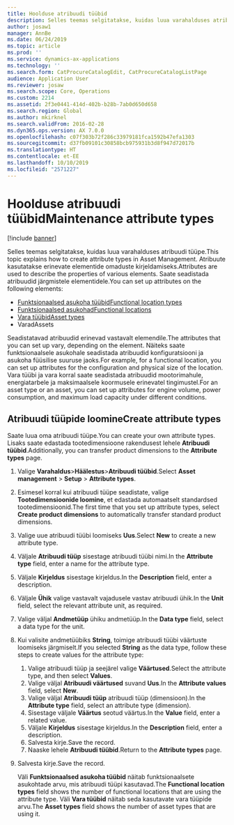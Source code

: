 ```yaml
---
title: Hoolduse atribuudi tüübid
description: Selles teemas selgitatakse, kuidas luua varahalduses atribuudi tüüpe.
author: josaw1
manager: AnnBe
ms.date: 06/24/2019
ms.topic: article
ms.prod: ''
ms.service: dynamics-ax-applications
ms.technology: ''
ms.search.form: CatProcureCatalogEdit, CatProcureCatalogListPage
audience: Application User
ms.reviewer: josaw
ms.search.scope: Core, Operations
ms.custom: 2214
ms.assetid: 2f3e0441-414d-402b-b28b-7ab0d650d658
ms.search.region: Global
ms.author: mkirknel
ms.search.validFrom: 2016-02-28
ms.dyn365.ops.version: AX 7.0.0
ms.openlocfilehash: c07f303b72f286c33979181fca1592b47efa1303
ms.sourcegitcommit: d37fb09101c30858bcb975931b3d8f947d72017b
ms.translationtype: HT
ms.contentlocale: et-EE
ms.lasthandoff: 10/10/2019
ms.locfileid: "2571227"
---
```

# <a name="maintenance-attribute-types"></a><span data-ttu-id="106c2-103">Hoolduse atribuudi tüübid</span><span class="sxs-lookup"><span data-stu-id="106c2-103">Maintenance attribute types</span></span>

[!include [banner](../../includes/banner.md)]

 

<span data-ttu-id="106c2-104">Selles teemas selgitatakse, kuidas luua varahalduses atribuudi tüüpe.</span><span class="sxs-lookup"><span data-stu-id="106c2-104">This topic explains how to create attribute types in Asset Management.</span></span> <span data-ttu-id="106c2-105">Atribuute kasutatakse erinevate elementide omaduste kirjeldamiseks.</span><span class="sxs-lookup"><span data-stu-id="106c2-105">Attributes are used to describe the properties of various elements.</span></span> <span data-ttu-id="106c2-106">Saate seadistada atribuudid järgmistele elementidele.</span><span class="sxs-lookup"><span data-stu-id="106c2-106">You can set up attributes on the following elements:</span></span>

- [<span data-ttu-id="106c2-107">Funktsionaalsed asukoha tüübid</span><span class="sxs-lookup"><span data-stu-id="106c2-107">Functional location types</span></span>](../setup-for-functional-locations/functional-location-types.md)
- [<span data-ttu-id="106c2-108">Funktsionaalsed asukohad</span><span class="sxs-lookup"><span data-stu-id="106c2-108">Functional locations</span></span>](../functional-locations/create-functional-locations.md)
- [<span data-ttu-id="106c2-109">Vara tüübid</span><span class="sxs-lookup"><span data-stu-id="106c2-109">Asset types</span></span>](../setup-for-objects/object-types.md)
- <span data-ttu-id="106c2-110">Varad</span><span class="sxs-lookup"><span data-stu-id="106c2-110">Assets</span></span>

<span data-ttu-id="106c2-111">Seadistatavad atribuudid erinevad vastavalt elemendile.</span><span class="sxs-lookup"><span data-stu-id="106c2-111">The attributes that you can set up vary, depending on the element.</span></span> <span data-ttu-id="106c2-112">Näiteks saate funktsionaalsele asukohale seadistada atribuudid konfiguratsiooni ja asukoha füüsilise suuruse jaoks.</span><span class="sxs-lookup"><span data-stu-id="106c2-112">For example, for a functional location, you can set up attributes for the configuration and physical size of the location.</span></span> <span data-ttu-id="106c2-113">Vara tüübi ja vara korral saate seadistada atribuudid mootorimahule, energiatarbele ja maksimaalsele koormusele erinevatel tingimustel.</span><span class="sxs-lookup"><span data-stu-id="106c2-113">For an asset type or an asset, you can set up attributes for engine volume, power consumption, and maximum load capacity under different conditions.</span></span>

## <a name="create-attribute-types"></a><span data-ttu-id="106c2-114">Atribuudi tüüpide loomine</span><span class="sxs-lookup"><span data-stu-id="106c2-114">Create attribute types</span></span>

<span data-ttu-id="106c2-115">Saate luua oma atribuudi tüüpe.</span><span class="sxs-lookup"><span data-stu-id="106c2-115">You can create your own attribute types.</span></span> <span data-ttu-id="106c2-116">Lisaks saate edastada tootedimensioone rakendusest lehele **Atribuudi tüübid**.</span><span class="sxs-lookup"><span data-stu-id="106c2-116">Additionally, you can transfer product dimensions to the **Attribute types** page.</span></span>

1. <span data-ttu-id="106c2-117">Valige **Varahaldus**\>**Häälestus**\>**Atribuudi tüübid**.</span><span class="sxs-lookup"><span data-stu-id="106c2-117">Select **Asset management** \> **Setup** \> **Attribute types**.</span></span>
2. <span data-ttu-id="106c2-118">Esimesel korral kui atribuudi tüüpe seadistate, valige **Tootedimensioonide loomine**, et edastada automaatselt standardsed tootedimensioonid.</span><span class="sxs-lookup"><span data-stu-id="106c2-118">The first time that you set up attribute types, select **Create product dimensions** to automatically transfer standard product dimensions.</span></span>
3. <span data-ttu-id="106c2-119">Valige uue atribuudi tüübi loomiseks **Uus**.</span><span class="sxs-lookup"><span data-stu-id="106c2-119">Select **New** to create a new attribute type.</span></span>
4. <span data-ttu-id="106c2-120">Väljale **Atribuudi tüüp** sisestage atribuudi tüübi nimi.</span><span class="sxs-lookup"><span data-stu-id="106c2-120">In the **Attribute type** field, enter a name for the attribute type.</span></span>
5. <span data-ttu-id="106c2-121">Väljale **Kirjeldus** sisestage kirjeldus.</span><span class="sxs-lookup"><span data-stu-id="106c2-121">In the **Description** field, enter a description.</span></span>
6. <span data-ttu-id="106c2-122">Väljale **Ühik** valige vastavalt vajadusele vastav atribuudi ühik.</span><span class="sxs-lookup"><span data-stu-id="106c2-122">In the **Unit** field, select the relevant attribute unit, as required.</span></span>
7. <span data-ttu-id="106c2-123">Valige väljal **Andmetüüp** ühiku andmetüüp.</span><span class="sxs-lookup"><span data-stu-id="106c2-123">In the **Data type** field, select a data type for the unit.</span></span>
8. <span data-ttu-id="106c2-124">Kui valisite andmetüübiks **String**, toimige atribuudi tüübi väärtuste loomiseks järgmiselt.</span><span class="sxs-lookup"><span data-stu-id="106c2-124">If you selected **String** as the data type, follow these steps to create values for the attribute type:</span></span>

    1. <span data-ttu-id="106c2-125">Valige atribuudi tüüp ja seejärel valige **Väärtused**.</span><span class="sxs-lookup"><span data-stu-id="106c2-125">Select the attribute type, and then select **Values**.</span></span>
    2. <span data-ttu-id="106c2-126">Valige väljal **Atribuudi väärtused** suvand **Uus**.</span><span class="sxs-lookup"><span data-stu-id="106c2-126">In the **Attribute values** field, select **New**.</span></span>
    3. <span data-ttu-id="106c2-127">Valige väljal **Atribuudi tüüp** atribuudi tüüp (dimensioon).</span><span class="sxs-lookup"><span data-stu-id="106c2-127">In the **Attribute type** field, select an attribute type (dimension).</span></span>
    4. <span data-ttu-id="106c2-128">Sisestage väljale **Väärtus** seotud väärtus.</span><span class="sxs-lookup"><span data-stu-id="106c2-128">In the **Value** field, enter a related value.</span></span>
    5. <span data-ttu-id="106c2-129">Väljale **Kirjeldus** sisestage kirjeldus.</span><span class="sxs-lookup"><span data-stu-id="106c2-129">In the **Description** field, enter a description.</span></span>
    6. <span data-ttu-id="106c2-130">Salvesta kirje.</span><span class="sxs-lookup"><span data-stu-id="106c2-130">Save the record.</span></span>
    7. <span data-ttu-id="106c2-131">Naaske lehele **Atribuudi tüübid**.</span><span class="sxs-lookup"><span data-stu-id="106c2-131">Return to the **Attribute types** page.</span></span>

9. <span data-ttu-id="106c2-132">Salvesta kirje.</span><span class="sxs-lookup"><span data-stu-id="106c2-132">Save the record.</span></span>

    <span data-ttu-id="106c2-133">Väli **Funktsionaalsed asukoha tüübid** näitab funktsionaalsete asukohtade arvu, mis atribuudi tüüpi kasutavad.</span><span class="sxs-lookup"><span data-stu-id="106c2-133">The **Functional location types** field shows the number of functional locations that are using the attribute type.</span></span> <span data-ttu-id="106c2-134">Väli **Vara tüübid** näitab seda kasutavate vara tüüpide arvu.</span><span class="sxs-lookup"><span data-stu-id="106c2-134">The **Asset types** field shows the number of asset types that are using it.</span></span>

